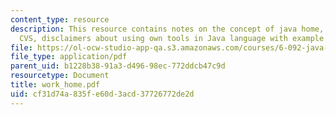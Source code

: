 ```yaml
---
content_type: resource
description: This resource contains notes on the concept of java home, get eclipse,
  CVS, disclaimers about using own tools in Java language with example.
file: https://ol-ocw-studio-app-qa.s3.amazonaws.com/courses/6-092-java-preparation-for-6-170-january-iap-2006/cf31d74a835fe60d3acd37726772de2d_work_home.pdf
file_type: application/pdf
parent_uid: b1228b38-91a3-d496-98ec-772ddcb47c9d
resourcetype: Document
title: work_home.pdf
uid: cf31d74a-835f-e60d-3acd-37726772de2d
---
```

